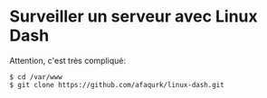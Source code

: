 # Surveiller un serveur avec Linux Dash

Attention, c'est très compliqué:

	$ cd /var/www
	$ git clone https://github.com/afaqurk/linux-dash.git

